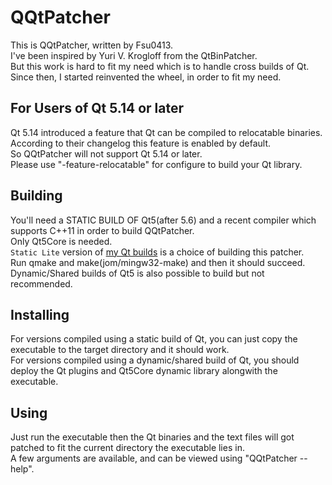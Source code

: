 
# QQtPatcher
This is QQtPatcher, written by Fsu0413.  
I've been inspired by Yuri V. Krogloff from the QtBinPatcher.  
But this work is hard to fit my need which is to handle cross builds of Qt.  
Since then, I started reinvented the wheel, in order to fit my need.

## For Users of Qt 5.14 or later
Qt 5.14 introduced a feature that Qt can be compiled to relocatable binaries.  
According to their changelog this feature is enabled by default.  
So QQtPatcher will not support Qt 5.14 or later.  
Please use "-feature-relocatable" for configure to build your Qt library.

## Building
You'll need a STATIC BUILD OF Qt5(after 5.6) and a recent compiler which supports C++11 in order to build QQtPatcher.  
Only Qt5Core is needed.  
`Static Lite` version of [my Qt builds](https://fsu0413.github.io/QtCompile/) is a choice of building this patcher.  
Run qmake and make(jom/mingw32-make) and then it should succeed.  
Dynamic/Shared builds of Qt5 is also possible to build but not recommended.

## Installing
For versions compiled using a static build of Qt, you can just copy the executable to the target directory and it should work.  
For versions compiled using a dynamic/shared build of Qt, you should deploy the Qt plugins and Qt5Core dynamic library alongwith the executable.

## Using
Just run the executable then the Qt binaries and the text files will got patched to fit the current directory the executable lies in.  
A few arguments are available, and can be viewed using "QQtPatcher --help".
